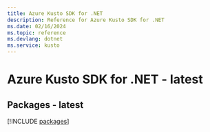 ```yaml
---
title: Azure Kusto SDK for .NET
description: Reference for Azure Kusto SDK for .NET
ms.date: 02/16/2024
ms.topic: reference
ms.devlang: dotnet
ms.service: kusto
---
```

# Azure Kusto SDK for .NET - latest
## Packages - latest
[!INCLUDE [packages](kusto-index.md)]